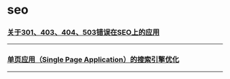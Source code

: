 seo
===

### [关于301、403、404、503错误在SEO上的应用](about-301-403-404-403-error-in-the-application-of-seo)

---

### [单页应用（Single Page Application）的搜索引擎优化](SPA-seo)

---
